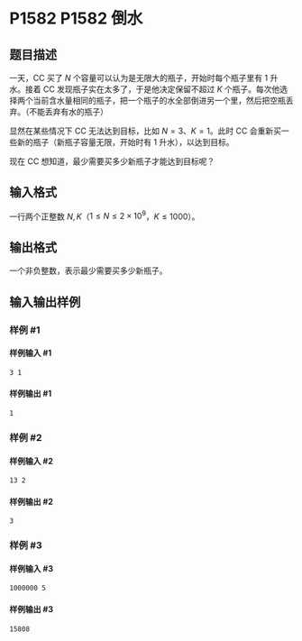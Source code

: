 # P1582 P1582 倒水

## 题目描述

一天，CC 买了 $N$ 个容量可以认为是无限大的瓶子，开始时每个瓶子里有 $1$ 升水。接着 CC 发现瓶子实在太多了，于是他决定保留不超过 $K$ 个瓶子。每次他选择两个当前含水量相同的瓶子，把一个瓶子的水全部倒进另一个里，然后把空瓶丢弃。（不能丢弃有水的瓶子）

显然在某些情况下 CC 无法达到目标，比如 $N = 3$、$K = 1$。此时 CC 会重新买一些新的瓶子（新瓶子容量无限，开始时有 $1$ 升水），以达到目标。

现在 CC 想知道，最少需要买多少新瓶子才能达到目标呢？


## 输入格式

一行两个正整数 $N, K$（$1 \le N \le 2 \times 10^9$，$K \le 1000$）。

## 输出格式

一个非负整数，表示最少需要买多少新瓶子。


## 输入输出样例

### 样例 #1

#### 样例输入 #1

```
3 1
```

#### 样例输出 #1

```
1
```

### 样例 #2

#### 样例输入 #2

```
13 2
```

#### 样例输出 #2

```
3
```

### 样例 #3

#### 样例输入 #3

```
1000000 5
```

#### 样例输出 #3

```
15808
```
